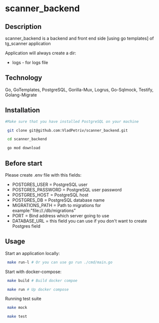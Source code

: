 # scanner_backend

## Description

scanner_backend is a backend and front end side [using go templates] of tg_scanner application

Application will always create a dir:
  - logs - for logs file

## Technology

Go, GoTemplates, PostgreSQL, Gorilla-Mux, Logrus, Go-Sqlmock, Testify, Golang-Migrate


## Installation

```bash
#Make sure that you have installed PostgreSQL on your machine

 git clone git@github.com:VladPetriv/scanner_backend.git

 cd scanner_backend 

 go mod download

```

## Before start

Please create .env file with this fields:
- POSTGRES_USER = PostgreSQL user
- POSTGRES_PASSWORD = PostgreSQL user password
- POSTGRES_HOST = PostgreSQL host
- POSTGRES_DB = PostgreSQL database name
- MIGRATIONS_PATH = Path to migrations for example:"file://./db/migrations" 
- PORT = Bind address which server going to use
- DATABASE_URL = this field you can use if you don't want to create Postgres field

## Usage

Start an application locally:

```bash
 make run-l # Or you can use go run ./cmd/main.go
```

Start with docker-compose:

```bash
 make build # Build docker compoe

 make run # Up docker compose
```

Running test suite


```bash
 make mock

 make test
```
